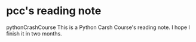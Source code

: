 # pcc's reading note
pythonCrashCourse
This is a Python Carsh Course's reading note.
I hope I finish it in two months.